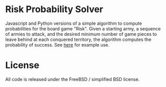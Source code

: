 Risk Probability Solver
=======================

Javascript and Python versions of a simple algorithm to compute probabilities
for the board game "Risk". Given a starting army, a sequence of armies to
attack, and the desired minimum number of game pieces to leave behind at each
conquered territory, the algorithm computes the probability of success. See
[here](http://smacke.net/risk_solver/index.html) for example use.


License
=======

All code is released under the FreeBSD / simplified BSD license.
